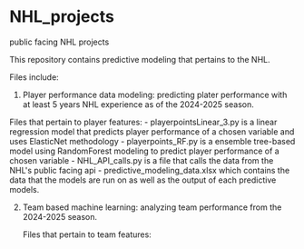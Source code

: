 # NHL_projects
public facing NHL projects

This repository contains predictive modeling that pertains to the NHL.

Files include:

1. Player performance data modeling: predicting plater performance with at least 5 years NHL experience as of the 2024-2025 season.

  Files that pertain to player features:
    - playerpointsLinear_3.py is a linear regression model that predicts player performance of a chosen variable and uses ElasticNet methodology
    - playerpoints_RF.py is a ensemble tree-based model using RandomForest modeling to predict player performance of a chosen variable
    - NHL_API_calls.py is a file that calls the data from the NHL's public facing api
    - predictive_modeling_data.xlsx which contains the data that the models are run on as well as the output of each predictive models.

2. Team based machine learning: analyzing team performance from the 2024-2025 season.

   Files that pertain to team features:
